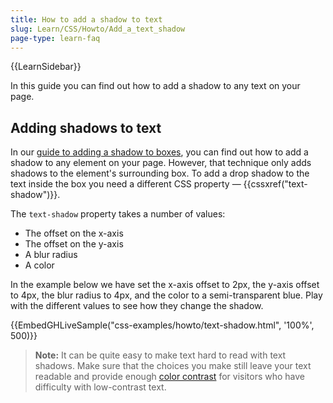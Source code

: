 ```yaml
---
title: How to add a shadow to text
slug: Learn/CSS/Howto/Add_a_text_shadow
page-type: learn-faq
---
```


{{LearnSidebar}}

In this guide you can find out how to add a shadow to any text on your page.

## Adding shadows to text

In our [guide to adding a shadow to boxes](/en-US/docs/Learn/CSS/Howto/Add_a_shadow), you can find out how to add a shadow to any element on your page. However, that technique only adds shadows to the element's surrounding box. To add a drop shadow to the text inside the box you need a different CSS property — {{cssxref("text-shadow")}}.

The `text-shadow` property takes a number of values:

- The offset on the x-axis
- The offset on the y-axis
- A blur radius
- A color

In the example below we have set the x-axis offset to 2px, the y-axis offset to 4px, the blur radius to 4px, and the color to a semi-transparent blue. Play with the different values to see how they change the shadow.

{{EmbedGHLiveSample("css-examples/howto/text-shadow.html", '100%', 500)}}

> **Note:** It can be quite easy to make text hard to read with text shadows. Make sure that the choices you make still leave your text readable and provide enough [color contrast](/en-US/docs/Web/Accessibility/Understanding_WCAG/Perceivable/Color_contrast) for visitors who have difficulty with low-contrast text.
